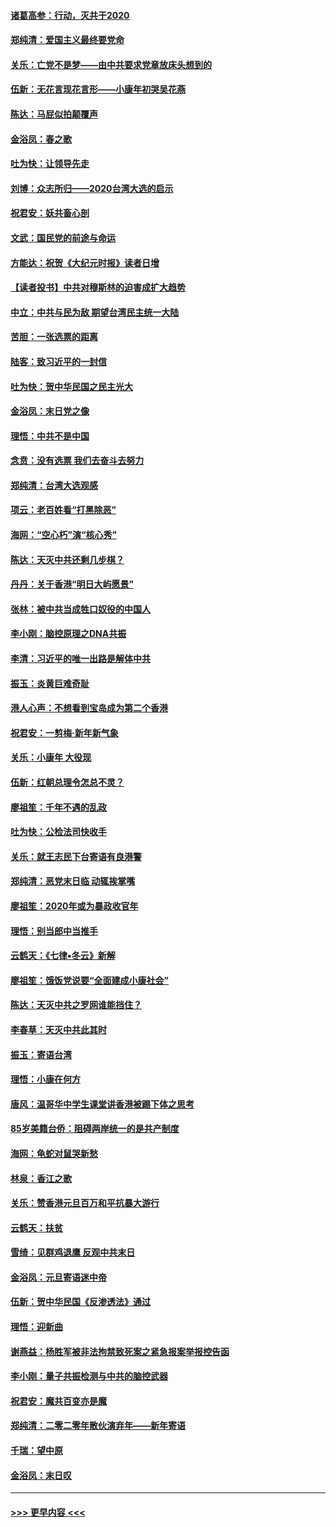 #### [诸葛高参：行动，灭共于2020](../pages/nsc993/n11804120.md?t=01191655) 
#### [郑纯清：爱国主义最终要党命](../pages/nsc993/n11802197.md?t=01191655) 
#### [关乐：亡党不是梦——由中共要求党章放床头想到的](../pages/nsc993/n11802156.md?t=01191655) 
#### [伍新：无花言现花言形——小康年初哭吴花燕](../pages/nsc993/n11800044.md?t=01191655) 
#### [陈达：马屁似拍颠覆声](../pages/nsc993/n11800010.md?t=01191655) 
#### [金浴凤：春之歌](../pages/nsc993/n11797687.md?t=01191655) 
#### [吐为快：让领导先走](../pages/nsc993/n11797512.md?t=01191655) 
#### [刘博：众志所归——2020台湾大选的启示](../pages/nsc993/n11796878.md?t=01191655) 
#### [祝君安：妖共畜心剖](../pages/nsc993/n11794273.md?t=01191655) 
#### [文武：国民党的前途与命运](../pages/nsc993/n11794198.md?t=01191655) 
#### [方能达：祝贺《大纪元时报》读者日增](../pages/nsc993/n11793807.md?t=01191655) 
#### [【读者投书】中共对穆斯林的迫害成扩大趋势](../pages/nsc993/n11791371.md?t=01191655) 
#### [中立：中共与民为敌 期望台湾民主统一大陆](../pages/nsc993/n11790392.md?t=01191655) 
#### [苦胆：一张选票的距离](../pages/nsc993/n11788914.md?t=01191655) 
#### [陆客：致习近平的一封信](../pages/nsc993/n11788867.md?t=01191655) 
#### [吐为快：贺中华民国之民主光大](../pages/nsc993/n11788618.md?t=01191655) 
#### [金浴凤：末日党之像](../pages/nsc993/n11787475.md?t=01191655) 
#### [理悟：中共不是中国](../pages/nsc993/n11787463.md?t=01191655) 
#### [念贲：没有选票  我们去奋斗去努力](../pages/nsc993/n11787398.md?t=01191655) 
#### [郑纯清：台湾大选观感](../pages/nsc993/n11786210.md?t=01191655) 
#### [项云：老百姓看“打黑除恶”](../pages/nsc993/n11785398.md?t=01191655) 
#### [海网：“空心朽”演“核心秀”](../pages/nsc993/n11783874.md?t=01191655) 
#### [陈达：天灭中共还剩几步棋？](../pages/nsc993/n11783719.md?t=01191655) 
#### [丹丹：关于香港“明日大屿愿景”](../pages/nsc993/n11783273.md?t=01191655) 
#### [张林：被中共当成牲口奴役的中国人](../pages/nsc993/n11782397.md?t=01191655) 
#### [李小刚：脑控原理之DNA共振](../pages/nsc993/n11780962.md?t=01191655) 
#### [李清：习近平的唯一出路是解体中共](../pages/nsc993/n11780866.md?t=01191655) 
#### [振玉：炎黄巨难奇耻](../pages/nsc993/n11779632.md?t=01191655) 
#### [港人心声：不想看到宝岛成为第二个香港](../pages/nsc993/n11778817.md?t=01191655) 
#### [祝君安：一剪梅‧新年新气象](../pages/nsc993/n11776340.md?t=01191655) 
#### [关乐：小康年 大役现](../pages/nsc993/n11774213.md?t=01191655) 
#### [伍新：红朝总理令怎总不灵？](../pages/nsc993/n11770813.md?t=01191655) 
#### [廖祖笙：千年不遇的乱政](../pages/nsc993/n11770373.md?t=01191655) 
#### [吐为快：公检法司快收手](../pages/nsc993/n11770359.md?t=01191655) 
#### [关乐：就王志民下台寄语有良港警](../pages/nsc993/n11769903.md?t=01191655) 
#### [郑纯清：恶党末日临 动辄挨掌嘴](../pages/nsc993/n11769356.md?t=01191655) 
#### [廖祖笙：2020年或为暴政收官年](../pages/nsc993/n11768216.md?t=01191655) 
#### [理悟：别当郎中当推手](../pages/nsc993/n11768243.md?t=01191655) 
#### [云鹤天：《七律▪冬云》新解](../pages/nsc993/n11768204.md?t=01191655) 
#### [廖祖笙：饿饭党说要“全面建成小康社会”](../pages/nsc993/n11767482.md?t=01191655) 
#### [陈达：天灭中共之罗网谁能挡住？](../pages/nsc993/n11767465.md?t=01191655) 
#### [李春草：天灭中共此其时](../pages/nsc993/n11767452.md?t=01191655) 
#### [振玉：寄语台湾](../pages/nsc993/n11767432.md?t=01191655) 
#### [理悟：小康在何方](../pages/nsc993/n11767394.md?t=01191655) 
#### [唐风：温哥华中学生课堂讲香港被踢下体之思考](../pages/nsc993/n11766848.md?t=01191655) 
#### [85岁美籍台侨：阻碍两岸统一的是共产制度](../pages/nsc993/n11765043.md?t=01191655) 
#### [海网：龟蛇对鼠哭新愁](../pages/nsc993/n11764895.md?t=01191655) 
#### [林泉：香江之歌](../pages/nsc993/n11764415.md?t=01191655) 
#### [关乐：赞香港元旦百万和平抗暴大游行](../pages/nsc993/n11764382.md?t=01191655) 
#### [云鹤天：扶贫](../pages/nsc993/n11764245.md?t=01191655) 
#### [雪绮：见群鸡退鹰  反观中共末日](../pages/nsc993/n11762112.md?t=01191655) 
#### [金浴凤：元旦寄语迷中帝](../pages/nsc993/n11761788.md?t=01191655) 
#### [伍新：贺中华民国《反渗透法》通过](../pages/nsc993/n11761994.md?t=01191655) 
#### [理悟：迎新曲](../pages/nsc993/n11761152.md?t=01191655) 
#### [谢燕益：杨胜军被非法拘禁致死案之紧急报案举报控告函](../pages/nsc993/n11756134.md?t=01191655) 
#### [李小刚：量子共振检测与中共的脑控武器](../pages/nsc993/n11754518.md?t=01191655) 
#### [祝君安：魔共百变亦是魔](../pages/nsc993/n11754469.md?t=01191655) 
#### [郑纯清：二零二零年散伙演弃年——新年寄语](../pages/nsc993/n11754195.md?t=01191655) 
#### [千瑞：望中原](../pages/nsc993/n11754159.md?t=01191655) 
#### [金浴凤：末日叹](../pages/nsc993/n11752359.md?t=01191655) 

----
#### [ >>> 更早内容 <<< ](../indexes/nsc993-earlier.md)
